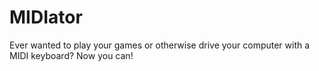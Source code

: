 # MIDIator
Ever wanted to play your games or otherwise drive your computer with a MIDI keyboard? Now you can!
